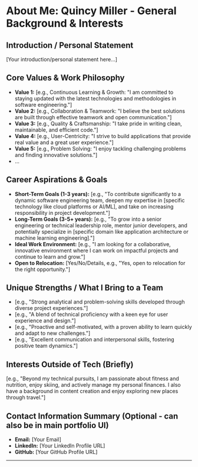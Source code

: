 # About Me: Quincy Miller - General Background & Interests

<!-- 
This template helps structure your portfolio information for the AI chatbot.
This document is for more general background information, personality, career goals, or anything that doesn't fit neatly into a specific project, job, or hobby document.
-->

## Introduction / Personal Statement

<!-- 
Provide a brief, engaging introduction. Think of this as your elevator pitch or a summary of who you are beyond the specific roles and projects.
Example: "I am a passionate and driven Full-Stack Software Engineer with a strong foundation in computer science from the University of Connecticut and hands-on experience at Hubbell Inc. and UConn's Digital Experience Group. I thrive on solving complex problems, building intuitive applications, and continuously learning new technologies. Beyond coding, I'm an avid [mention a key hobby like skier or fitness enthusiast] and believe in a well-rounded approach to life and work."
-->

[Your introduction/personal statement here...]

## Core Values & Work Philosophy

<!--
Describe some of your core values or your approach to work.
This helps the AI understand your personality and how you operate professionally.
-->

*   **Value 1:** [e.g., Continuous Learning & Growth: "I am committed to staying updated with the latest technologies and methodologies in software engineering."]
*   **Value 2:** [e.g., Collaboration & Teamwork: "I believe the best solutions are built through effective teamwork and open communication."]
*   **Value 3:** [e.g., Quality & Craftsmanship: "I take pride in writing clean, maintainable, and efficient code."]
*   **Value 4:** [e.g., User-Centricity: "I strive to build applications that provide real value and a great user experience."]
*   **Value 5:** [e.g., Problem Solving: "I enjoy tackling challenging problems and finding innovative solutions."]
*   ...

## Career Aspirations & Goals

<!--
Briefly outline your career aspirations or the type of roles/work you are seeking.
-->

*   **Short-Term Goals (1-3 years):** [e.g., "To contribute significantly to a dynamic software engineering team, deepen my expertise in [specific technology like cloud platforms or AI/ML], and take on increasing responsibility in project development."]
*   **Long-Term Goals (3-5+ years):** [e.g., "To grow into a senior engineering or technical leadership role, mentor junior developers, and potentially specialize in [specific domain like application architecture or machine learning engineering]."]
*   **Ideal Work Environment:** [e.g., "I am looking for a collaborative, innovative environment where I can work on impactful projects and continue to learn and grow."]
*   **Open to Relocation:** [Yes/No/Details, e.g., "Yes, open to relocation for the right opportunity."]

## Unique Strengths / What I Bring to a Team

<!--
Highlight a few key strengths or unique qualities you offer.
-->

*   [e.g., "Strong analytical and problem-solving skills developed through diverse project experiences."]
*   [e.g., "A blend of technical proficiency with a keen eye for user experience and design."]
*   [e.g., "Proactive and self-motivated, with a proven ability to learn quickly and adapt to new challenges."]
*   [e.g., "Excellent communication and interpersonal skills, fostering positive team dynamics."]

## Interests Outside of Tech (Briefly)

<!--
Briefly reiterate or mention other interests that show well-roundedness, complementing the dedicated hobby files.
-->

[e.g., "Beyond my technical pursuits, I am passionate about fitness and nutrition, enjoy skiing, and actively manage my personal finances. I also have a background in content creation and enjoy exploring new places through travel."]

## Contact Information Summary (Optional - can also be in main portfolio UI)

*   **Email:** [Your Email]
*   **LinkedIn:** [Your LinkedIn Profile URL]
*   **GitHub:** [Your GitHub Profile URL]

--- 